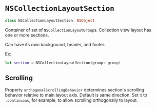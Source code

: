 # `NSCollectionLayoutSection`

```swift
class NSCollectionLayoutSection: NSObject
```

Container of set of `NSCollectionLayoutGroup`s. Collection view layout has one or more sections.

Can have its own background, header, and footer.

Ex:

```swift
let section = NSCollectionLayoutSection(group: group)
```

## Scrolling

Property `orthogonalScrollingBehavior` determines section's scrolling behavior relative to main layout axis. Default is same direction. Set it to `.continuous`, for example, to allow scrolling orthogonally to layout.
